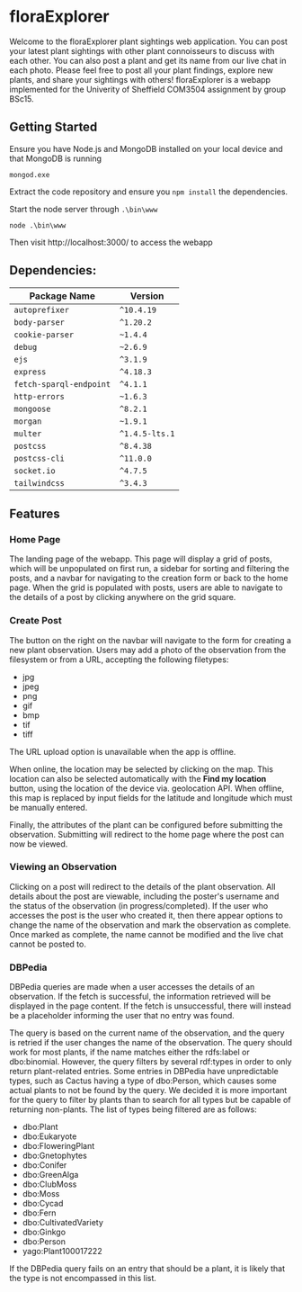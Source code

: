 # floraExplorer
Welcome to the floraExplorer plant sightings web application. You can post your latest plant sightings with other plant connoisseurs to discuss with each other. You can also post a plant and get its name from our live chat in each photo. Please feel free to post all your plant findings, explore new plants, and share your sightings with others!
floraExplorer is a webapp implemented for the Univerity of Sheffield COM3504 assignment by group BSc15.
## Getting Started
Ensure you have Node.js and MongoDB installed on your local device and that MongoDB is running
```
mongod.exe
```
Extract the code repository and ensure you `npm install` the dependencies.

Start the node server through `.\bin\www`

```
node .\bin\www
```

Then visit http://localhost:3000/ to access the webapp

## Dependencies:
| Package Name            | Version        |
|-------------------------|----------------|
| `autoprefixer`          | `^10.4.19`     |
| `body-parser`           | `^1.20.2`      |
| `cookie-parser`         | `~1.4.4`       |
| `debug`                 | `~2.6.9`       |
| `ejs`                   | `^3.1.9`       |
| `express`               | `^4.18.3`      |
| `fetch-sparql-endpoint` | `^4.1.1`       |
| `http-errors`           | `~1.6.3`       |
| `mongoose`              | `^8.2.1`       |
| `morgan`                | `~1.9.1`       |
| `multer`                | `^1.4.5-lts.1` |
| `postcss`               | `^8.4.38`      |
| `postcss-cli`           | `^11.0.0`      |
| `socket.io`             | `^4.7.5`       |
| `tailwindcss`           | `^3.4.3`       |

## Features

### Home Page
The landing page of the webapp. This page will display a grid of posts, which will be unpopulated on first run, a
sidebar for sorting and filtering the posts, and a navbar for navigating to the creation form or back to the home page.
When the grid is populated with posts, users are able to navigate to the details of a post by clicking anywhere on the
grid square.

### Create Post
The button on the right on the navbar will navigate to the form for creating a new plant observation. Users may add a
photo of the observation from the filesystem or from a URL, accepting the following filetypes:

- jpg
- jpeg
- png
- gif
- bmp
- tif
- tiff

The URL upload option is unavailable when the app is offline.

When online, the location may be selected by clicking on the map. This location can also be selected automatically with
the **Find my location** button, using the location of the device via. geolocation API. When offline, this map is
replaced by input fields for the latitude and longitude which must be manually entered.

Finally, the attributes of the plant can be configured before submitting the observation. Submitting will redirect to
the home page where the post can now be viewed.

### Viewing an Observation
Clicking on a post will redirect to the details of the plant observation. All details about the post are viewable,
including the poster's username and the status of the observation (in progress/completed). If the user who accesses the
post is the user who created it, then there appear options to change the name of the observation and mark the 
observation as complete. Once marked as complete, the name cannot be modified and the live chat cannot be posted to.

### DBPedia

DBPedia queries are made when a user accesses the details of an observation. If the fetch is successful, the information
retrieved will be displayed in the page content. If the fetch is unsuccessful, there will instead be a placeholder
informing the user that no entry was found.

The query is based on the current name of the observation, and the query is retried if the user changes the name of the
observation. The query should work for most plants, if the name matches either the rdfs:label or dbo:binomial. However,
the query filters by several rdf:types in order to only return plant-related entries. Some entries in DBPedia have
unpredictable types, such as Cactus having a type of dbo:Person, which causes some actual plants to not be found by the
query. We decided it is more important for the query to filter by plants than to search for all types but be capable of 
returning non-plants. The list of types being filtered are as follows:

- dbo:Plant
- dbo:Eukaryote
- dbo:FloweringPlant
- dbo:Gnetophytes
- dbo:Conifer
- dbo:GreenAlga
- dbo:ClubMoss
- dbo:Moss
- dbo:Cycad
- dbo:Fern
- dbo:CultivatedVariety
- dbo:Ginkgo
- dbo:Person
- yago:Plant100017222

If the DBPedia query fails on an entry that should be a plant, it is likely that the type is not encompassed in this
list.